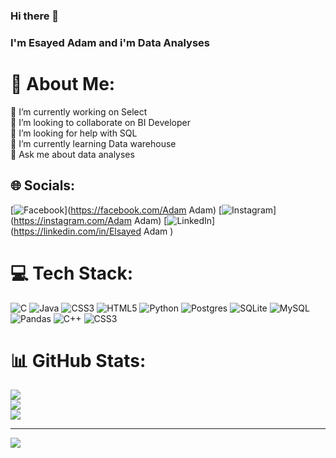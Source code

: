 ### Hi there 👋
### I'm Esayed Adam and i'm Data Analyses
# 💫 About Me:
🔭 I’m currently working on Select<br>👯 I’m looking to collaborate on BI Developer<br>🤝 I’m looking for help with SQL<br>🌱 I’m currently learning Data warehouse<br>💬 Ask me about data analyses<br>


## 🌐 Socials:
[![Facebook](https://img.shields.io/badge/Facebook-%231877F2.svg?logo=Facebook&logoColor=white)](https://facebook.com/Adam Adam) [![Instagram](https://img.shields.io/badge/Instagram-%23E4405F.svg?logo=Instagram&logoColor=white)](https://instagram.com/Adam Adam) [![LinkedIn](https://img.shields.io/badge/LinkedIn-%230077B5.svg?logo=linkedin&logoColor=white)](https://linkedin.com/in/Elsayed Adam ) 

# 💻 Tech Stack:
![C](https://img.shields.io/badge/c-%2300599C.svg?style=for-the-badge&logo=c&logoColor=white) ![Java](https://img.shields.io/badge/java-%23ED8B00.svg?style=for-the-badge&logo=openjdk&logoColor=white) ![CSS3](https://img.shields.io/badge/css3-%231572B6.svg?style=for-the-badge&logo=css3&logoColor=white) ![HTML5](https://img.shields.io/badge/html5-%23E34F26.svg?style=for-the-badge&logo=html5&logoColor=white) ![Python](https://img.shields.io/badge/python-3670A0?style=for-the-badge&logo=python&logoColor=ffdd54) ![Postgres](https://img.shields.io/badge/postgres-%23316192.svg?style=for-the-badge&logo=postgresql&logoColor=white) ![SQLite](https://img.shields.io/badge/sqlite-%2307405e.svg?style=for-the-badge&logo=sqlite&logoColor=white) ![MySQL](https://img.shields.io/badge/mysql-%2300000f.svg?style=for-the-badge&logo=mysql&logoColor=white) ![Pandas](https://img.shields.io/badge/pandas-%23150458.svg?style=for-the-badge&logo=pandas&logoColor=white) ![C++](https://img.shields.io/badge/c++-%2300599C.svg?style=for-the-badge&logo=c%2B%2B&logoColor=white) ![CSS3](https://img.shields.io/badge/css3-%231572B6.svg?style=for-the-badge&logo=css3&logoColor=white)
# 📊 GitHub Stats:
![](https://github-readme-stats.vercel.app/api?username=elsayedadam206&theme=dark&hide_border=false&include_all_commits=true&count_private=true)<br/>
![](https://github-readme-streak-stats.herokuapp.com/?user=elsayedadam206&theme=dark&hide_border=false)<br/>
![](https://github-readme-stats.vercel.app/api/top-langs/?username=elsayedadam206&theme=dark&hide_border=false&include_all_commits=true&count_private=true&layout=compact)

---
[![](https://visitcount.itsvg.in/api?id=elsayedadam206&icon=0&color=0)](https://visitcount.itsvg.in)

<!-- Proudly created with GPRM ( https://gprm.itsvg.in ) -->

